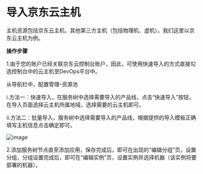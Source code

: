 # 导入京东云主机

主机资源包括京东云主机、其他第三方主机（包括物理机、虚机）。我们这里以京东云主机为例。

**操作步骤**

1.由于您的账户已经关联京东云控制台账户，因此，可使用快速导入的方式直接勾选控制台中的云主机至DevOps平台中。

从导航栏中，配置管理-资源池

i.方法一：快速导入，在服务树中选择需要导入的产品线，点击“快速导入”按钮，在导入页面选择云主机所属地域，选择需要的云主机即可。

ii.方法二：批量导入，服务树中选择需要导入的产品线，根据提供的导入模板正确填写主机信息点击确定即可。

![image](https://github.com/jdcloudcom/cn/blob/edit/documentation/Management-and-Monitoring/DevOps/%E5%85%A5%E9%97%A8%E6%8C%87%E5%8D%97/%E5%AF%BC%E5%85%A5%E4%BA%AC%E4%B8%9C%E4%BA%91%E4%B8%BB%E6%9C%BA.png) 

2.添加服务树节点直至添加应用，保存完成后，即可在出现的“编辑分组”页，设置分组，分组设置完成后，即可在“编辑实例”页，设置实例并选择机器（该实例将要部署的机器）。
